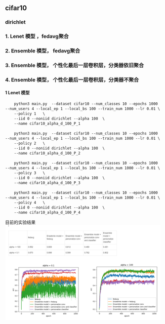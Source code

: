 ## cifar10


###     dirichlet
### 1.  Lenet 模型 ，fedavg聚合
### 2.  Ensemble 模型， fedavg聚合
### 3.  Ensemble 模型， 个性化最后一层卷积层，分类器依旧聚合
### 4.  Ensemble 模型， 个性化最后一层卷积层，分类器不聚合
####     1 Lenet 模型
        python3 main.py  --dataset cifar10 --num_classes 10 --epochs 1000 --num_users 4 --local_ep 1 --local_bs 100 --train_num 1000 --lr 0.01 \
        --policy 1   \
        --iid 0 --noniid dirichlet --alpha 100  \
        --name cifar10_alpha_d_100_P_1

        python3 main.py  --dataset cifar10 --num_classes 10 --epochs 1000 --num_users 4 --local_ep 1 --local_bs 100 --train_num 1000 --lr 0.01 \
        --policy 2   \
        --iid 0 --noniid dirichlet --alpha 100  \
        --name cifar10_alpha_d_100_P_2

        python3 main.py  --dataset cifar10 --num_classes 10 --epochs 1000 --num_users 4 --local_ep 1 --local_bs 100 --train_num 1000 --lr 0.01 \
        --policy 3   \
        --iid 0 --noniid dirichlet --alpha 100  \
        --name cifar10_alpha_d_100_P_3

        python3 main.py  --dataset cifar10 --num_classes 10 --epochs 1000 --num_users 4 --local_ep 1 --local_bs 100 --train_num 1000 --lr 0.01 \
        --policy 4   \
        --iid 0 --noniid dirichlet --alpha 100  \
        --name cifar10_alpha_d_100_P_4
目前的实验结果
![img_1.png](img_1.png)